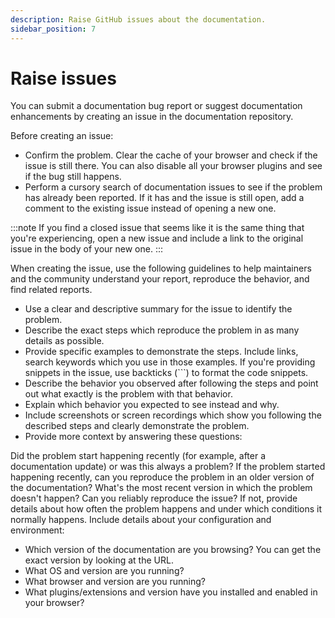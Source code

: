 ```yaml
---
description: Raise GitHub issues about the documentation.
sidebar_position: 7
---
```


# Raise issues

You can submit a documentation bug report or suggest documentation enhancements
by creating an issue in the documentation repository.

Before creating an issue:

- Confirm the problem. Clear the cache of your browser and check if the issue is still there. You can also disable all your browser plugins and see if the bug still happens.
- Perform a cursory search of documentation issues to see if the problem has already been reported. If it has and the issue is still open, add a comment to the existing issue instead of opening a new one.

:::note
If you find a closed issue that seems like it is the same thing that you're experiencing, open a new issue and include a link to the original issue in the body of your new one.
:::

When creating the issue, use the following guidelines to help maintainers and the community understand your report, reproduce the behavior, and find related reports.

- Use a clear and descriptive summary for the issue to identify the problem.
- Describe the exact steps which reproduce the problem in as many details as possible.
- Provide specific examples to demonstrate the steps. Include links, search keywords which you use in those examples. If you're providing snippets in the issue, use backticks (```) to format the code snippets.
- Describe the behavior you observed after following the steps and point out what exactly is the problem with that behavior.
- Explain which behavior you expected to see instead and why.
- Include screenshots or screen recordings which show you following the described steps and clearly demonstrate the problem.
- Provide more context by answering these questions:

Did the problem start happening recently (for example, after a documentation update) or was this always a problem?
If the problem started happening recently, can you reproduce the problem in an older version of the documentation? What's the most recent version in which the problem doesn't happen?
Can you reliably reproduce the issue? If not, provide details about how often the problem happens and under which conditions it normally happens.
Include details about your configuration and environment:

- Which version of the documentation are you browsing? You can get the exact version by looking at the URL.
- What OS and version are you running?
- What browser and version are you running?
- What plugins/extensions and version have you installed and enabled in your browser?
